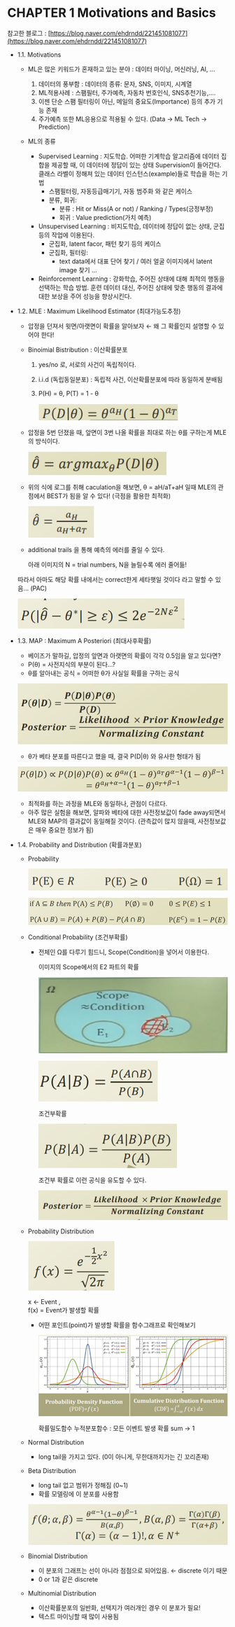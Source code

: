 # CHAPTER 1 Motivations and Basics


참고한 블로그 : [https://blog.naver.com/ehdrndd/221451081077](https://blog.naver.com/ehdrndd/221451081077)

- 1.1. Motivations
    - ML은 많은 키워드가 혼재하고 있는 분야 : 데이터 마이닝, 머신러닝, AI, ...
        1. 데이터의 풍부함 : 데이터의 종류:  문자, SNS, 이미지, 시계열
        2. ML적용사례 : 스팸필터, 주가예측, 자동차 번호인식, SNS추천기능,....
        3. 이젠 단순 스팸 필터링이 아닌, 메일의 중요도(Importance) 등의 추가 기능 존재
        4. 주가예측 또한 ML응용으로 적용될 수 있다.  (Data → ML Tech → Prediction)

    - ML의 종류
        - Supervised Learning : 지도학습.
        어떠한 기계학습 알고리즘에 데이터 집합을 제공할 때, 이 데이터에 정답이 있는 상태
        Supervision이 들어간다.
        클래스 라벨이 정해져 있는 데이터 인스턴스(example)들로 학습을 하는 기법
            - 스팸필터링, 자동등급매기기, 자동 범주화 와 같은 케이스
            - 분류, 회귀:
                - 분류 : Hit or Miss(A or not) / Ranking / Types(긍정부정)
                - 회귀 : Value prediction(가치 예측)
        - Unsupervised Learning : 비지도학습, 데이터에 정답이 없는 상태,  군집 등의 작업에 이용된다.
            - 군집화, latent facor, 패턴 찾기 등의 케이스
            - 군집화, 필터링:
                - text data에서 대표 단어 찾기 / 여러 얼굴 이미지에서 latent image 찾기 ...
        - Reinforcement Learning : 강화학습, 주어진 상태에 대해 최적의 행동을 선택하는 학습 방법. 훈련 데이터 대신, 주어진 상태에 맞춘 행동의 결과에 대한 보상을 주어 성능을 향상시킨다.

- 1.2. MLE : Maximum Likelihood Estimator (최대가능도추정)
    - 압정을 던져서 윗면/아랫면이 확률을 알아보자 ← 왜 그 확률인지 설명할 수 있어야 한다!
    - Binoimial Bistribution : 이산확률분포
        1. yes/no 로, 서로의 사건이 독립적이다. 
        2. i.i.d (독립동일분포)  : 독립적 사건, 이산확률분포에 따라 동일하게 분배됨
        3. P(H) = θ,  P(T) = 1 - θ

            ![2%20CHAPTER%201%20Motivations%20and%20Basics/Untitled.png](2%20CHAPTER%201%20Motivations%20and%20Basics/Untitled.png)

    - 압정을 5번 던졌을 때, 앞면이 3번 나올 확률을 최대로 하는 θ를 구하는게 MLE의 방식이다.

        ![2%20CHAPTER%201%20Motivations%20and%20Basics/Untitled%201.png](2%20CHAPTER%201%20Motivations%20and%20Basics/Untitled%201.png)

    - 위의 식에 로그를 취해 caculation을 해보면, θ = aH/aT+aH 일때 MLE의 관점에서 BEST가 됨을 알 수 있다! (극점을 활용한 최적화)

        ![2%20CHAPTER%201%20Motivations%20and%20Basics/Untitled%202.png](2%20CHAPTER%201%20Motivations%20and%20Basics/Untitled%202.png)

    - additional trails 을 통해 예측의 에러를 줄일 수 있다.

         아래 이미지의 N = trial numbers, N을 늘릴수록 에러 줄어듦!

    따라서 아마도 해당 확률 내에서는 correct한게 세타햇일 것이다 라고 말할 수 있음... (PAC)

    ![2%20CHAPTER%201%20Motivations%20and%20Basics/Untitled%203.png](2%20CHAPTER%201%20Motivations%20and%20Basics/Untitled%203.png)

- 1.3. MAP : Maximum A Posteriori (최대사후확률)
    - 베이즈가 말하길, 압정의 앞면과 아랫면의 확률이 각각 0.5임을 알고 있다면?
    - P(θ) = 사전지식의 부분이 된다...?
    - θ를 알아내는 공식 = 어떠한 θ가 사실일 확률을 구하는 공식

    ![2%20CHAPTER%201%20Motivations%20and%20Basics/Untitled%204.png](2%20CHAPTER%201%20Motivations%20and%20Basics/Untitled%204.png)

    - θ가 베타 분포를 따른다고 했을 때, 결국 P(D|θ) 와 유사한 형태가 됨

    ![2%20CHAPTER%201%20Motivations%20and%20Basics/Untitled%205.png](2%20CHAPTER%201%20Motivations%20and%20Basics/Untitled%205.png)

    - 최적화를 하는 과정을 MLE와 동일하나, 관점이 다르다.
    - 아주 많은 실험을 해보면, 알파와 베타에 대한 사전정보값이 fade away되면서  MLE와 MAP의 결과값이 동일해질 것이다. (관측값이 많지 않을때, 사전정보값은 매우 중요한 정보가 됨)
- 1.4. Probability and Distribution (확률과분포)
    - Probability

        ![2%20CHAPTER%201%20Motivations%20and%20Basics/Untitled%206.png](2%20CHAPTER%201%20Motivations%20and%20Basics/Untitled%206.png)

        ![2%20CHAPTER%201%20Motivations%20and%20Basics/Untitled%207.png](2%20CHAPTER%201%20Motivations%20and%20Basics/Untitled%207.png)

    - Conditional Probability (조건부확률)
        - 전체인 Ω를 다루기 힘드니, Scope(Condition)을 넣어서 이용한다.

            이미지의 Scope에서의 E2 파트의 확률

            ![2%20CHAPTER%201%20Motivations%20and%20Basics/Untitled%208.png](2%20CHAPTER%201%20Motivations%20and%20Basics/Untitled%208.png)

            ![2%20CHAPTER%201%20Motivations%20and%20Basics/Untitled%209.png](2%20CHAPTER%201%20Motivations%20and%20Basics/Untitled%209.png)

            조건부확률

            ![2%20CHAPTER%201%20Motivations%20and%20Basics/Untitled%2010.png](2%20CHAPTER%201%20Motivations%20and%20Basics/Untitled%2010.png)

            조건부 확률로 이런 공식을 유도할 수 있다.

            ![2%20CHAPTER%201%20Motivations%20and%20Basics/Untitled%2011.png](2%20CHAPTER%201%20Motivations%20and%20Basics/Untitled%2011.png)

    - Probability Distribution

        ![2%20CHAPTER%201%20Motivations%20and%20Basics/Untitled%2012.png](2%20CHAPTER%201%20Motivations%20and%20Basics/Untitled%2012.png)

        x ← Event  ,  
        f(x) = Event가 발생할 확률

        - 어떤 포인트(point)가 발생할 확률을 함수그래프로  확인해보기

            ![2%20CHAPTER%201%20Motivations%20and%20Basics/Untitled%2013.png](2%20CHAPTER%201%20Motivations%20and%20Basics/Untitled%2013.png)

            확률밀도함수                                                        누적분포함수 :  모든 이벤트 발생 확률 sum → 1

    - Normal Distribution
        - long tail을 가지고 있다. (0이 아니게, 무한대까지가는 긴 꼬리존재)
    - Beta Distribution
        - long tail 없고 범위가 정해짐 (0~1)
        - 확률 모델링에 이 분포를 사용함

        ![2%20CHAPTER%201%20Motivations%20and%20Basics/Untitled%2014.png](2%20CHAPTER%201%20Motivations%20and%20Basics/Untitled%2014.png)

    - Binomial Distribution
        - 이 분포의 그래프는 선이 아니라 점점으로 되어있음. ← discrete 이기 때문
        - 0 or 1과 같은 discrete
    - Multinomial Distribution
        - 이산확률분포의 일반화, 선택지가 여러개인 경우 이 분포가 필요!
        - 텍스트 마이닝할 때 많이 사용됨

